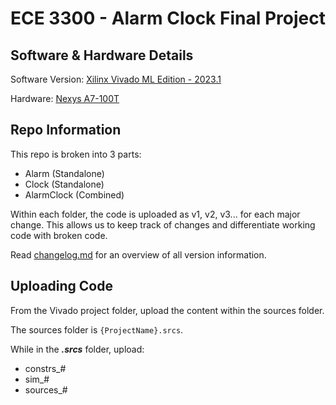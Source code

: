 # ECE 3300 - Alarm Clock Final Project

## Software & Hardware Details
Software Version: [Xilinx Vivado ML Edition - 2023.1](https://www.xilinx.com/support/download/index.html/content/xilinx/en/downloadNav/vivado-design-tools/2023-1.html)

Hardware: [Nexys A7-100T](https://www.xilinx.com/products/boards-and-kits/1-6olhwl.html)

## Repo Information

This repo is broken into 3 parts:
- Alarm (Standalone)
- Clock (Standalone)
- AlarmClock (Combined)

Within each folder, the code is uploaded as v1, v2, v3... for each major change. This allows us to keep track of changes and differentiate working code with broken code.

Read [changelog.md](https://github.com/Synergy5761/ECE3300-AlarmClockProject/blob/main/Changelog.md) for an overview of all version information.

## Uploading Code

From the Vivado project folder, upload the content within the sources folder.

The sources folder is `{ProjectName}.srcs`.

While in the **_.srcs_** folder, upload:
- constrs_#
- sim_#
- sources_#
